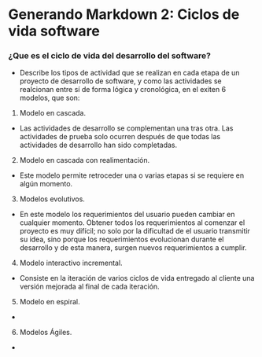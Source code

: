 # Generando Markdown 2: Ciclos de vida software

### ¿Que es el ciclo de vida del desarrollo del software?

- Describe los tipos de actividad que se realizan en cada etapa de un proyecto de desarrollo de software, y como las actividades se realcionan entre sí de forma lógica y cronológica, en el exiten 6 modelos, que son:

1. Modelo en cascada.

- Las actividades de desarrollo se complementan una tras otra. Las actividades de prueba solo ocurren después de que todas las actividades de desarrollo han sido completadas.

2. Modelo en cascada con realimentación.

- Este modelo permite retroceder una o varias etapas si se requiere en algún momento.

3. Modelos evolutivos.

- En este modelo los requerimientos del usuario pueden cambiar en cualquier momento. Obtener todos los requerimientos al comenzar el proyecto es muy difícil; no solo por la dificultad de el usuario transmitir su idea, sino porque los requerimientos evolucionan durante el desarrollo y de esta manera, surgen nuevos requerimientos a cumplir.

4. Modelo interactivo incremental.

- Consiste en la iteración de varios ciclos de vida entregado al cliente una versión mejorada al final de cada iteración.

5. Modelo en espiral.

- 

6. Modelos Ágiles.

- 
